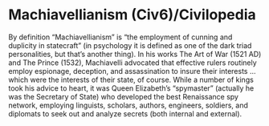 # Machiavellianism (Civ6)/Civilopedia

By definition “Machiavellianism” is “the employment of cunning and duplicity in statecraft” (in psychology it is defined as one of the dark triad personalities, but that’s another thing). In his works The Art of War (1521 AD) and The Prince (1532), Machiavelli advocated that effective rulers routinely employ espionage, deception, and assassination to insure their interests … which were the interests of their state, of course. While a number of kings took his advice to heart, it was Queen Elizabeth’s “spymaster” (actually he was the Secretary of State) who developed the best Renaissance spy network, employing linguists, scholars, authors, engineers, soldiers, and diplomats to seek out and analyze secrets (both internal and external).